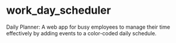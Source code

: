 # work_day_scheduler
Daily Planner: A web app for busy employees to manage their time effectively by adding events to a color-coded daily schedule.
